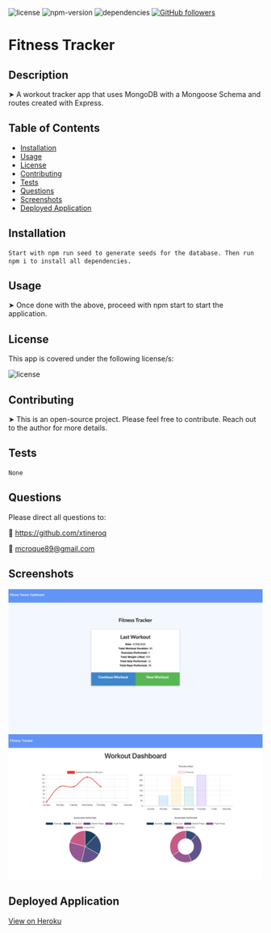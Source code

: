 ![license](https://img.shields.io/badge/license-ISC-brightgreen)
![npm-version](https://img.shields.io/npm/v/npm?color=orange)
![dependencies](https://img.shields.io/david/xtineroq/cr-hw17-fitness-tracker?color=blue)
[![GitHub followers](https://img.shields.io/github/followers/xtineroq.svg?style=social&label=Followers)](https://github.com/xtineroq?tab=followers)

# Fitness Tracker

## Description
➤ A workout tracker app that uses MongoDB with a Mongoose Schema and routes created with Express.

## Table of Contents
* [Installation](#installation)
* [Usage](#usage)
* [License](#license)
* [Contributing](#contributing)
* [Tests](#tests)
* [Questions](#questions)
* [Screenshots](#screenshots)
* [Deployed Application](#deployed-application)

## Installation
```
Start with npm run seed to generate seeds for the database. Then run npm i to install all dependencies.
```

## Usage
➤  Once done with the above, proceed with npm start to start the application.

## License
This app is covered under the following license/s:

![license](https://img.shields.io/badge/license-ISC-brightgreen)

## Contributing
➤ This is an open-source project. Please feel free to contribute. Reach out to the author for more details.

## Tests
```
None
```

## Questions
Please direct all questions to:

👤 https://github.com/xtineroq

📧 mcroque89@gmail.com

## Screenshots
![main-page](./public/assets/home.png)
![dashboard](./public/assets/dashboard.png)

## Deployed Application
[View on Heroku](https://nameless-thicket-04347.herokuapp.com/)
